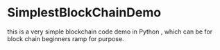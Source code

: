 # SimplestBlockChainDemo
this is a very simple blockchain code demo in Python , which can be for block chain beginners ramp for purpose.
